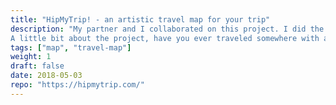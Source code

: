 ```yaml
---
title: "HipMyTrip! - an artistic travel map for your trip"
description: "My partner and I collaborated on this project. I did the website, payment integration with Braintree as well as the backend for payment processing with Node.js and Restify. 
A little bit about the project, have you ever traveled somewhere with a someone special and wanted to give that special person a memorable gift as a reminder of your trip? Using the website you can order a beautiful, artistic, handmade map of your trip. Check https://hipmytrip.com/ to see what I meant. It really looks pretty on the wall 🗺✨. "
tags: ["map", "travel-map"]
weight: 1
draft: false
date: 2018-05-03
repo: "https://hipmytrip.com/"
---
```

